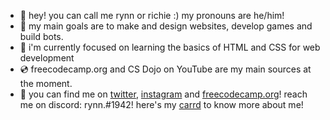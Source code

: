 - 🧸 hey! you can call me rynn or richie :) my pronouns are he/him!
- 💌 my main goals are to make and design websites, develop games and build bots.
- 🍵 i'm currently focused on learning the basics of HTML and CSS for web development
- 💿 freecodecamp.org and CS Dojo on YouTube are my main sources at the moment.
- 🥢 you can find me on [twitter](https://twitter.com/chlorynn), [instagram](https://www.instagram.com/chlorynn) and [freecodecamp.org](https://www.freecodecamp.org/chlorynn)! reach me on discord: rynn.#1942! here's my [carrd](https://chlorynn.carrd.co) to know more about me!

<!---
chlorynn/chlorynn is a ✨ special ✨ repository because its `README.md` (this file) appears on your GitHub profile.
You can click the Preview link to take a look at your changes.
--->
